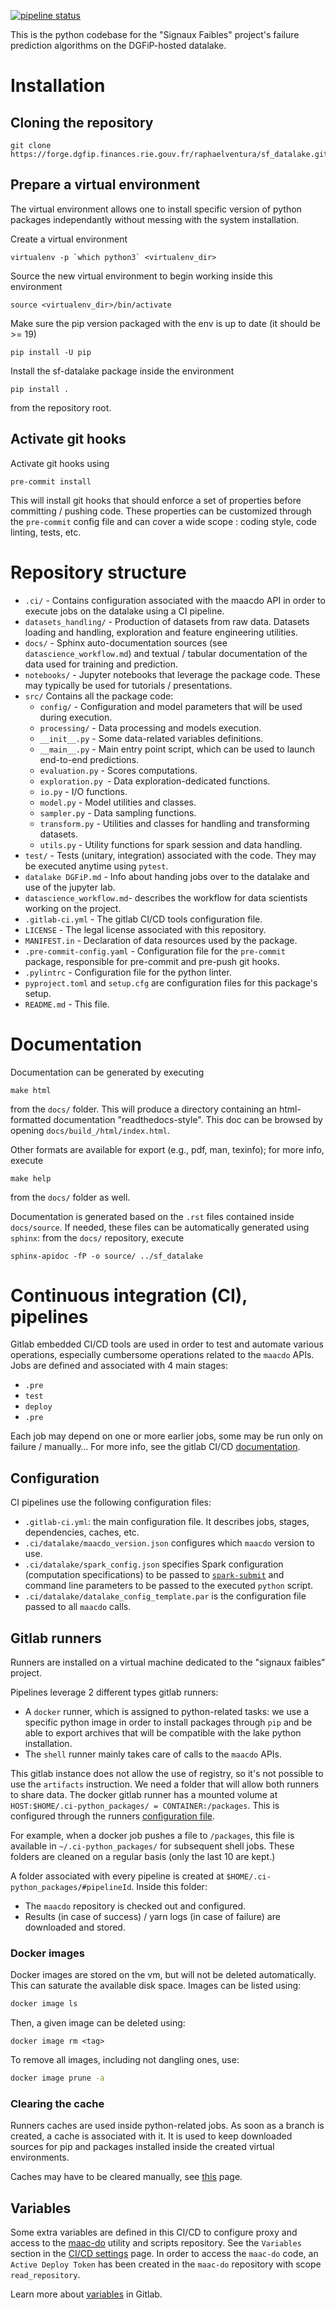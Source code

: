 [![pipeline status](https://forge.dgfip.finances.rie.gouv.fr/raphaelventura/sf_datalake/badges/main/pipeline.svg)](https://forge.dgfip.finances.rie.gouv.fr/raphaelventura/sf_datalake/-/commits/main)

This is the python codebase for the "Signaux Faibles" project's failure prediction algorithms on the DGFiP-hosted datalake.

# Installation

## Cloning the repository

``` shell
git clone https://forge.dgfip.finances.rie.gouv.fr/raphaelventura/sf_datalake.git

```

## Prepare a virtual environment

The virtual environment allows one to install specific version of python packages independantly without messing with the system installation.

Create a virtual environment

``` shell
virtualenv -p `which python3` <virtualenv_dir>
```

Source the new virtual environment to begin working inside this environment

``` shell
source <virtualenv_dir>/bin/activate
```

Make sure the pip version packaged with the env is up to date (it should be >= 19)

``` shell
pip install -U pip
```

Install the sf-datalake package inside the environment

``` shell
pip install .
```

from the repository root.

## Activate git hooks

Activate git hooks using

``` shell
pre-commit install
```

This will install git hooks that should enforce a set of properties before committing / pushing code. These properties can be customized through the `pre-commit` config file and can cover a wide scope : coding style, code linting, tests, etc.

# Repository structure

- `.ci/` - Contains configuration associated with the maacdo API in order to execute jobs on the datalake using a CI pipeline.
- `datasets_handling/` - Production of datasets from raw data. Datasets loading and handling, exploration and feature engineering utilities.
- `docs/` - Sphinx auto-documentation sources (see `datascience_workflow.md`) and textual / tabular documentation of the data used for training and prediction.
- `notebooks/` - Jupyter notebooks that leverage the package code. These may typically be used for tutorials / presentations.
- `src/` Contains all the package code:
    - `config/` - Configuration and model parameters that will be used during execution.
    - `processing/` - Data processing and models execution.
    - `__init__.py` - Some data-related variables definitions.
    - `__main__.py` - Main entry point script, which can be used to launch end-to-end predictions.
    - `evaluation.py` - Scores computations.
    - `exploration.py `- Data exploration-dedicated functions.
    - `io.py` - I/O functions.
    - `model.py` - Model utilities and classes.
    - `sampler.py` - Data sampling functions.
    - `transform.py` - Utilities and classes for handling and transforming datasets.
    - `utils.py` - Utility functions for spark session and data handling.
- `test/` - Tests (unitary, integration) associated with the code. They may be executed anytime using `pytest`.
- `datalake DGFiP.md` - Info about handing jobs over to the datalake and use of the jupyter lab.
- `datascience_workflow.md`- describes the workflow for data scientists working on the project.
- `.gitlab-ci.yml` - The gitlab CI/CD tools configuration file.
- `LICENSE` - The legal license associated with this repository.
- `MANIFEST.in` - Declaration of data resources used by the package.
- `.pre-commit-config.yaml` - Configuration file for the `pre-commit` package, responsible for pre-commit and pre-push git hooks.
- `.pylintrc` - Configuration file for the python linter.
- `pyproject.toml` and `setup.cfg` are configuration files for this package's setup.
- `README.md` - This file.

# Documentation

Documentation can be generated by executing

``` shell
make html
```

from the `docs/` folder. This will produce a directory containing an html-formatted documentation "readthedocs-style". This doc can be browsed by opening `docs/build_/html/index.html`.

Other formats are available for export (e.g., pdf, man, texinfo); for more info, execute

``` shell
make help
```

from the `docs/` folder as well.

Documentation is generated based on the `.rst` files contained inside `docs/source`. If needed, these files can be automatically generated using `sphinx`: from the `docs/` repository, execute

``` shell
sphinx-apidoc -fP -o source/ ../sf_datalake
```
# Continuous integration (CI), pipelines

Gitlab embedded CI/CD tools are used in order to test and automate various operations, especially cumbersome operations related to the `maacdo` APIs. Jobs are defined and associated with 4 main stages:
- `.pre`
- `test`
- `deploy`
- `.pre`

Each job may depend on one or more earlier jobs, some may be run only on failure / manually… For more info, see the gitlab CI/CD [documentation](https://docs.gitlab.com/ee/ci/).

## Configuration

CI pipelines use the following configuration files:
- `.gitlab-ci.yml`: the main configuration file. It describes jobs, stages, dependencies, caches, etc.
- `.ci/datalake/maacdo_version.json` configures which `maacdo` version to use.
- `.ci/datalake/spark_config.json` specifies Spark configuration (computation specifications) to be passed to [`spark-submit`](https://spark.apache.org/docs/2.3.2/submitting-applications.html) and command line parameters to be passed to the executed `python` script.
- `.ci/datalake/datalake_config_template.par` is the configuration file passed to all `maacdo` calls.

## Gitlab runners

Runners are installed on a virtual machine dedicated to the "signaux faibles" project.

Pipelines leverage 2 different types gitlab runners:
- A `docker` runner, which is assigned to python-related tasks: we use a specific python image in order to install packages through `pip` and be able to export archives that will be compatible with the  lake python installation.
- The `shell` runner mainly takes care of calls to the `maacdo` APIs.

This gitlab instance does not allow the use of registry, so it's not possible to use the `artifacts` instruction. We need a folder that will allow both runners to share data. The docker gitlab runner has a mounted volume at `HOST:$HOME/.ci-python_packages/ = CONTAINER:/packages`. This is configured through the runners [configuration file](https://docs.gitlab.com/runner/configuration/advanced-configuration.html).

For example, when a docker job pushes a file to `/packages`, this file is available in `~/.ci-python_packages/` for subsequent shell jobs. These folders are cleaned on a regular basis (only the last 10 are kept.)

A folder associated with every pipeline is created at `$HOME/.ci-python_packages/#pipelineId`. Inside this folder:
- The `maacdo` repository is checked out and configured.
- Results (in case of success) / yarn logs (in case of failure) are downloaded and stored.

### Docker images

Docker images are stored on the vm, but will not be deleted automatically. This can saturate the available disk space. Images can be listed using:

```sh
docker image ls
```

Then, a given image can be deleted using:

``` shell
docker image rm <tag>
```

To remove all images, including not dangling ones, use:
```sh
docker image prune -a
```

### Clearing the cache

Runners caches are used inside python-related jobs. As soon as a branch is created, a cache is associated with it. It is used to keep downloaded sources for pip and packages installed inside the created virtual environments.

Caches may have to be cleared manually, see [this](https://docs.gitlab.com/ee/ci/caching/index.html#clearing-the-cache) page.

## Variables

Some extra variables are defined in this CI/CD to configure proxy and access to the [maac-do](https://forge.dgfip.finances.rie.gouv.fr/raphaelventura/maac-do/) utility and scripts repository. See the `Variables` section in the [CI/CD settings](https://forge.dgfip.finances.rie.gouv.fr/raphaelventura/sf_datalake/-/settings/ci_cd) page. In order to access the `maac-do` code, an `Active Deploy Token` has been created in the `maac-do` repository with scope `read_repository`.

Learn more about [variables](https://forge.dgfip.finances.rie.gouv.fr/help/ci/variables/index) in Gitlab.
